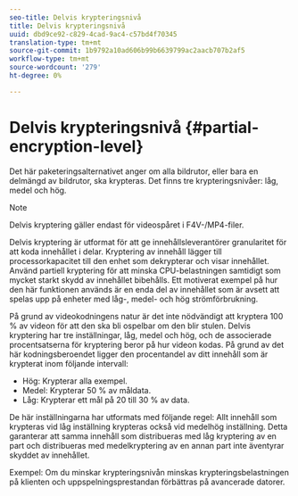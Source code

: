 ```yaml
---
seo-title: Delvis krypteringsnivå
title: Delvis krypteringsnivå
uuid: dbd9ce92-c829-4cad-9ac4-c57bd4f70345
translation-type: tm+mt
source-git-commit: 1b9792a10ad606b99b6639799ac2aacb707b2af5
workflow-type: tm+mt
source-wordcount: '279'
ht-degree: 0%

---
```



# Delvis krypteringsnivå {#partial-encryption-level}

Det här paketeringsalternativet anger om alla bildrutor, eller bara en delmängd av bildrutor, ska krypteras. Det finns tre krypteringsnivåer: låg, medel och hög.

>[!NOTE]
>
>Delvis kryptering gäller endast för videospåret i F4V-/MP4-filer.

Delvis kryptering är utformat för att ge innehållsleverantörer granularitet för att koda innehållet i delar. Kryptering av innehåll lägger till processorkapacitet till den enhet som dekrypterar och visar innehållet. Använd partiell kryptering för att minska CPU-belastningen samtidigt som mycket starkt skydd av innehållet bibehålls. Ett motiverat exempel på hur den här funktionen används är en enda del av innehållet som är avsett att spelas upp på enheter med låg-, medel- och hög strömförbrukning.

På grund av videokodningens natur är det inte nödvändigt att kryptera 100 % av videon för att den ska bli ospelbar om den blir stulen. Delvis kryptering har tre inställningar, låg, medel och hög, och de associerade procentsatserna för kryptering beror på hur videon kodas. På grund av det här kodningsberoendet ligger den procentandel av ditt innehåll som är krypterat inom följande intervall:

* Hög: Krypterar alla exempel.
* Medel: Krypterar 50 % av måldata.
* Låg: Krypterar ett mål på 20 till 30 % av data.

De här inställningarna har utformats med följande regel: Allt innehåll som krypteras vid låg inställning krypteras också vid medelhög inställning. Detta garanterar att samma innehåll som distribueras med låg kryptering av en part och distribueras med medelkryptering av en annan part inte äventyrar skyddet av innehållet.

Exempel: Om du minskar krypteringsnivån minskas krypteringsbelastningen på klienten och uppspelningsprestandan förbättras på avancerade datorer.
